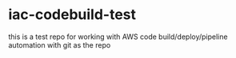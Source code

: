 # iac-codebuild-test
this is a test repo for working with AWS code build/deploy/pipeline automation with git as the repo
